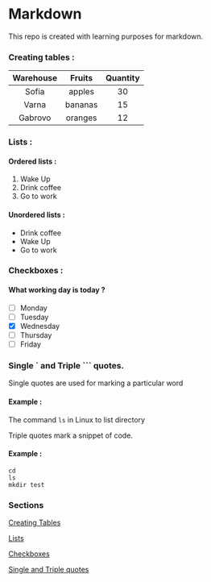 # Markdown
This repo is created with learning purposes for markdown.

### Creating tables :

Warehouse | Fruits | Quantity
:----------:|:--------:|:---------:
Sofia|apples|30
Varna|bananas|15
Gabrovo|oranges|12


### Lists :

#### Ordered lists :

1. Wake Up
2. Drink coffee
3. Go to work

#### Unordered lists :

* Drink coffee
* Wake Up
* Go to work

### Checkboxes :

#### What working day is today ?

- [ ] Monday
- [ ] Tuesday
- [X] Wednesday
- [ ] Thursday
- [ ] Friday

### Single \` and Triple \`\`\` quotes.

Single quotes are used for marking a particular word
#### Example :
The command `ls` in Linux to list directory

Triple quotes mark a snippet of code.
#### Example :
```
cd 
ls
mkdir test
```
### Sections
[Creating Tables]( https://github.com/martinhristov90/markdown/blob/master/README.md#creating-tables-)

[Lists](https://github.com/martinhristov90/markdown/blob/master/README.md#lists-)

[Checkboxes]( https://github.com/martinhristov90/markdown/blob/master/README.md#checkboxes-)

[Single and Triple quotes](https://github.com/martinhristov90/markdown/blob/master/README.md#single--and-triple--quotes)
